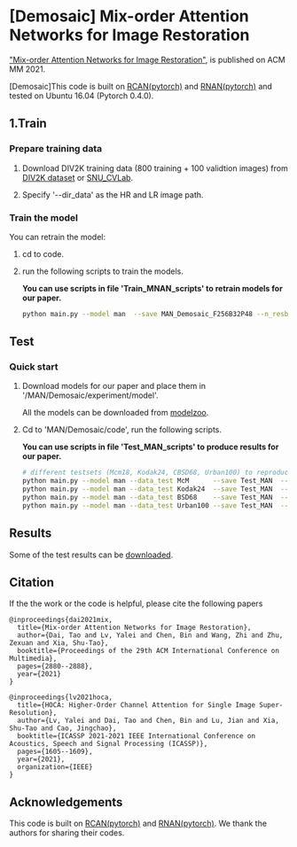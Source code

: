 # [Demosaic] Mix-order Attention Networks for Image Restoration

["Mix-order Attention Networks for Image Restoration"](https://dl.acm.org/doi/10.1145/3474085.3475205), is published on ACM MM 2021. 


[Demosaic]This code is built on [RCAN(pytorch)](https://github.com/yulunzhang/RCAN) and [RNAN(pytorch)](https://github.com/yulunzhang/RNAN) and tested on Ubuntu 16.04 (Pytorch 0.4.0).

## 1.Train
### Prepare training data 

1. Download DIV2K training data (800 training + 100 validtion images) from [DIV2K dataset](https://data.vision.ee.ethz.ch/cvl/DIV2K/) or [SNU_CVLab](https://cv.snu.ac.kr/research/EDSR/DIV2K.tar).

2. Specify '--dir_data' as the HR and LR image path.

### Train the model
You can retrain the model:

1. cd to code.

2. run the following scripts to train the models.

    **You can use scripts in file 'Train_MNAN_scripts' to retrain models for our paper.**

    ```bash
   python main.py --model man  --save MAN_Demosaic_F256B32P48 --n_resblocks 32 --n_feats 256 --patch_size 48 --save_results --chop --loss 1*L1  
    ```
## Test
### Quick start
1. Download models for our paper and place them in '/MAN/Demosaic/experiment/model'.

    All the models can be downloaded from [modelzoo](https://drive.google.com/drive/folders/1wj4iHHphBwY42kFQu_QNEZtYx5vk5wxk?usp=sharing).

2. Cd to 'MAN/Demosaic/code', run the following scripts.

    **You can use scripts in file 'Test_MAN_scripts' to produce results for our paper.**

    ```bash
    # different testsets (Mcm18, Kodak24, CBSD68, Urban100) to reproduce the results in the paper.
    python main.py --model man --data_test McM      --save Test_MAN  --n_resblocks 32 --n_feats 256 --test_only  --chop --pre_train ../experiment/model/MAN_Demosaic_F256B32P48.pt 
    python main.py --model man --data_test Kodak24  --save Test_MAN  --n_resblocks 32 --n_feats 256 --test_only  --chop --pre_train ../experiment/model/MAN_Demosaic_F256B32P48.pt 
    python main.py --model man --data_test BSD68    --save Test_MAN  --n_resblocks 32 --n_feats 256 --test_only  --chop --pre_train ../experiment/model/MAN_Demosaic_F256B32P48.pt 
    python main.py --model man --data_test Urban100 --save Test_MAN  --n_resblocks 32 --n_feats 256 --test_only  --chop --pre_train ../experiment/model/MAN_Demosaic_F256B32P48.pt 
    ```



## Results
Some of the test results can be [downloaded]().

## Citation
If the the work or the code is helpful, please cite the following papers
```
@inproceedings{dai2021mix,
  title={Mix-order Attention Networks for Image Restoration},
  author={Dai, Tao and Lv, Yalei and Chen, Bin and Wang, Zhi and Zhu, Zexuan and Xia, Shu-Tao},
  booktitle={Proceedings of the 29th ACM International Conference on Multimedia},
  pages={2880--2888},
  year={2021}
}

@inproceedings{lv2021hoca,
  title={HOCA: Higher-Order Channel Attention for Single Image Super-Resolution},
  author={Lv, Yalei and Dai, Tao and Chen, Bin and Lu, Jian and Xia, Shu-Tao and Cao, Jingchao},
  booktitle={ICASSP 2021-2021 IEEE International Conference on Acoustics, Speech and Signal Processing (ICASSP)},
  pages={1605--1609},
  year={2021},
  organization={IEEE}
}
```
## Acknowledgements
This code is built on [RCAN(pytorch)](https://github.com/yulunzhang/RCAN) and [RNAN(pytorch)](https://github.com/yulunzhang/RNAN). We thank the authors for sharing their codes.
